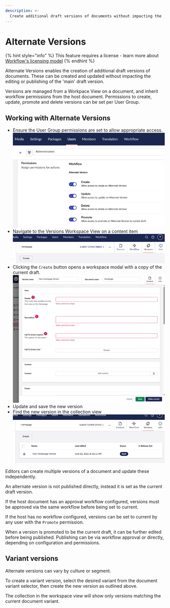 ```yaml
---
description: >-
  Create additional draft versions of documents without impacting the 'main' draft version.
---
```


# Alternate Versions

{% hint style="info" %}
This feature requires a license - learn more about [Workflow's licensing model](https://umbraco.com/products/umbraco-workflow)
{% endhint %}

Alternate Versions enables the creation of additional draft versions of documents. These can be created and updated without impacting the editing or publishing of the 'main' draft version.

Versions are managed from a Workpace View on a document, and inherit workflow permissions from the host document. Permissions to create, update, promote and delete versions can be set per User Group.

## Working with Alternate Versions

- Ensure the User Group permissions are set to allow appropriate access.
![Alternate Version permissions](images/alternate-version-permissions.png)
- Navigate to the Versions Workspace View on a content item
![Versions Workspace View](images/versions-workspace-view.png)
- Clicking the `Create` button opens a workspace modal with a copy of the current draft.
![Version workspace](images/version-workspace-editor.png)
- Update and save the new version
- Find the new version in the collection view
![Versions collection](images/versions-collection.png)

Editors can create multiple versions of a document and update these independently.

An alternate version is not published directly, instead it is set as the current draft version.

If the host document has an approval workflow configured, versions must be approved via the same workflow before being set to current.

If the host has no workflow configured, versions can be set to current by any user with the `Promote` permission.

When a version is promoted to be the current draft, it can be further edited before being published. Publishing can be via workflow approval or directly, depending on configuration and permissions.

## Variant versions

Alternate versions can vary by culture or segment. 

To create a variant version, select the desired variant from the document variant selector, then create the new version as outlined above.

The collection in the workspace view will show only versions matching the current document variant.